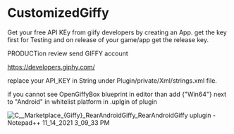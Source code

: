 # CustomizedGiffy

Get your free API KEy from giify developers by creating an App.
get the key first for Testing and on release of your game/app get the release key.

PRODUCTion review send
GIFFY account

https://developers.giphy.com/

replace your API_KEY in String under Plugin/private/Xml/strings.xml file.


if you cannot see OpenGiffyBox blueprint in editor than add {"Win64"} next to "Android" in whitelist platform in .uplgin of plugin


![C__Marketplace_{Giffy}_RearAndroidGiffy_RearAndroidGiffy uplugin - Notepad++ 11_14_2021 3_09_33 PM](https://user-images.githubusercontent.com/37648290/141675825-66623f05-81d1-4e3b-814a-727c44ddd12c.png)
